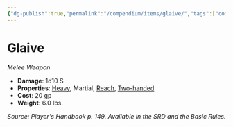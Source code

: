 ```yaml
---
{"dg-publish":true,"permalink":"/compendium/items/glaive/","tags":["compendium/src/5e/phb","item/property/heavy","item/property/martial","item/property/reach","item/property/two-handed","item/weapon/martial/melee"]}
---
```


# Glaive
*Melee Weapon*  

- **Damage**: 1d10 S
- **Properties**: [Heavy](rules/item-properties.md#Heavy), Martial, [Reach](rules/item-properties.md#Reach), [Two-handed](rules/item-properties.md#Two-handed)
- **Cost**: 20 gp
- **Weight**: 6.0 lbs.

*Source: Player's Handbook p. 149. Available in the SRD and the Basic Rules.*